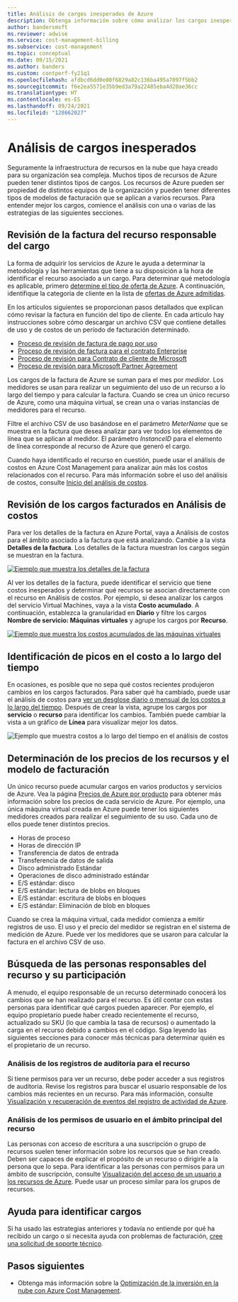 ```yaml
---
title: Análisis de cargos inesperados de Azure
description: Obtenga información sobre cómo analizar los cargos inesperados de su suscripción de Azure.
author: bandersmsft
ms.reviewer: adwise
ms.service: cost-management-billing
ms.subservice: cost-management
ms.topic: conceptual
ms.date: 09/15/2021
ms.author: banders
ms.custom: contperf-fy21q1
ms.openlocfilehash: afdbcd6dd0e00f6829a82c136ba495a7097f5bb2
ms.sourcegitcommit: f6e2ea5571e35b9ed3a79a22485eba4d20ae36cc
ms.translationtype: HT
ms.contentlocale: es-ES
ms.lasthandoff: 09/24/2021
ms.locfileid: "128662027"
---
```

# <a name="analyze-unexpected-charges"></a>Análisis de cargos inesperados

Seguramente la infraestructura de recursos en la nube que haya creado para su organización sea compleja. Muchos tipos de recursos de Azure pueden tener distintos tipos de cargos. Los recursos de Azure pueden ser propiedad de distintos equipos de la organización y pueden tener diferentes tipos de modelos de facturación que se aplican a varios recursos. Para entender mejor los cargos, comience el análisis con una o varias de las estrategias de las siguientes secciones.

## <a name="review-invoice-for-resource-responsible-for-charge"></a>Revisión de la factura del recurso responsable del cargo

La forma de adquirir los servicios de Azure le ayuda a determinar la metodología y las herramientas que tiene a su disposición a la hora de identificar el recurso asociado a un cargo. Para determinar qué metodología es aplicable, primero [determine el tipo de oferta de Azure](../costs/understand-cost-mgt-data.md#determine-your-offer-type). A continuación, identifique la categoría de cliente en la lista de [ofertas de Azure admitidas](../costs/understand-cost-mgt-data.md#supported-microsoft-azure-offers).

En los artículos siguientes se proporcionan pasos detallados que explican cómo revisar la factura en función del tipo de cliente. En cada artículo hay instrucciones sobre cómo descargar un archivo CSV que contiene detalles de uso y de costos de un período de facturación determinado.

- [Proceso de revisión de factura de pago por uso](review-individual-bill.md#charges)
- [Proceso de revisión de factura para el contrato Enterprise](review-enterprise-agreement-bill.md)
- [Proceso de revisión para Contrato de cliente de Microsoft](review-customer-agreement-bill.md#analyze-your-azure-usage-charges)
- [Proceso de revisión para Microsoft Partner Agreement](review-partner-agreement-bill.md#analyze-your-azure-usage-charges)

Los cargos de la factura de Azure se suman para el mes por _medidor_. Los medidores se usan para realizar un seguimiento del uso de un recurso a lo largo del tiempo y para calcular la factura. Cuando se crea un único recurso de Azure, como una máquina virtual, se crean una o varias instancias de medidores para el recurso.

Filtre el archivo CSV de uso basándose en el parámetro _MeterName_ que se muestra en la factura que desea analizar para ver todos los elementos de línea que se aplican al medidor. El parámetro _InstanceID_ para el elemento de línea corresponde al recurso de Azure que generó el cargo.

Cuando haya identificado el recurso en cuestión, puede usar el análisis de costos en Azure Cost Management para analizar aún más los costos relacionados con el recurso. Para más información sobre el uso del análisis de costos, consulte [Inicio del análisis de costos](../costs/quick-acm-cost-analysis.md).

## <a name="review-invoiced-charges-in-cost-analysis"></a>Revisión de los cargos facturados en Análisis de costos

Para ver los detalles de la factura en Azure Portal, vaya a Análisis de costos para el ámbito asociado a la factura que está analizando. Cambie a la vista **Detalles de la factura**. Los detalles de la factura muestran los cargos según se muestran en la factura.

[![Ejemplo que muestra los detalles de la factura](./media/analyze-unexpected-charges/invoice-details.png)](./media/analyze-unexpected-charges/invoice-details.png#lightbox)

Al ver los detalles de la factura, puede identificar el servicio que tiene costos inesperados y determinar qué recursos se asocian directamente con el recurso en Análisis de costos. Por ejemplo, si desea analizar los cargos del servicio Virtual Machines, vaya a la vista **Costo acumulado**. A continuación, establezca la granularidad en **Diario** y filtre los cargos **Nombre de servicio: Máquinas virtuales** y agrupe los cargos por **Recurso**.

[![Ejemplo que muestra los costos acumulados de las máquinas virtuales](./media/analyze-unexpected-charges/virtual-machines.png)](./media/analyze-unexpected-charges/virtual-machines.png#lightbox)

## <a name="identify-spikes-in-cost-over-time"></a>Identificación de picos en el costo a lo largo del tiempo

En ocasiones, es posible que no sepa qué costos recientes produjeron cambios en los cargos facturados. Para saber qué ha cambiado, puede usar el análisis de costos para [ver un desglose diario o mensual de los costos a lo largo del tiempo](../costs/cost-analysis-common-uses.md#view-costs-per-day-or-by-month). Después de crear la vista, agrupe los cargos por **servicio** o **recurso** para identificar los cambios. También puede cambiar la vista a un gráfico de **Línea** para visualizar mejor los datos.

![Ejemplo que muestra costos a lo largo del tiempo en el análisis de costos](./media/analyze-unexpected-charges/costs-over-time.png)

## <a name="determine-resource-pricing-and-billing-model"></a>Determinación de los precios de los recursos y el modelo de facturación

Un único recurso puede acumular cargos en varios productos y servicios de Azure. Vea la página [Precios de Azure por producto](https://azure.microsoft.com/pricing/#product-pricing) para obtener más información sobre los precios de cada servicio de Azure. Por ejemplo, una única máquina virtual creada en Azure puede tener los siguientes medidores creados para realizar el seguimiento de su uso. Cada uno de ellos puede tener distintos precios.

- Horas de proceso
- Horas de dirección IP
- Transferencia de datos de entrada
- Transferencia de datos de salida
- Disco administrado Estándar
- Operaciones de disco administrado estándar
- E/S estándar: disco
- E/S estándar: lectura de blobs en bloques
- E/S estándar: escritura de blobs en bloques
- E/S estándar: Eliminación de blob en bloques

Cuando se crea la máquina virtual, cada medidor comienza a emitir registros de uso. El uso y el precio del medidor se registran en el sistema de medición de Azure. Puede ver los medidores que se usaron para calcular la factura en el archivo CSV de uso.

## <a name="find-people-responsible-for-the-resource-and-engage"></a>Búsqueda de las personas responsables del recurso y su participación

A menudo, el equipo responsable de un recurso determinado conocerá los cambios que se han realizado para el recurso. Es útil contar con estas personas para identificar qué cargos pueden aparecer. Por ejemplo, el equipo propietario puede haber creado recientemente el recurso, actualizado su SKU (lo que cambia la tasa de recursos) o aumentado la carga en el recurso debido a cambios en el código. Siga leyendo las siguientes secciones para conocer más técnicas para determinar quién es el propietario de un recurso.

### <a name="analyze-the-audit-logs-for-the-resource"></a>Análisis de los registros de auditoría para el recurso

Si tiene permisos para ver un recurso, debe poder acceder a sus registros de auditoría. Revise los registros para buscar el usuario responsable de los cambios más recientes en un recurso. Para más información, consulte [Visualización y recuperación de eventos del registro de actividad de Azure](../../azure-monitor/essentials/activity-log.md#view-the-activity-log).

### <a name="analyze-user-permissions-to-the-resources-parent-scope"></a>Análisis de los permisos de usuario en el ámbito principal del recurso

Las personas con acceso de escritura a una suscripción o grupo de recursos suelen tener información sobre los recursos que se han creado. Deben ser capaces de explicar el propósito de un recurso o dirigirle a la persona que lo sepa. Para identificar a las personas con permisos para un ámbito de suscripción, consulte [Visualización del acceso de un usuario a los recursos de Azure](../../role-based-access-control/check-access.md). Puede usar un proceso similar para los grupos de recursos.

## <a name="get-help-to-identify-charges"></a>Ayuda para identificar cargos

Si ha usado las estrategias anteriores y todavía no entiende por qué ha recibido un cargo o si necesita ayuda con problemas de facturación, [cree una solicitud de soporte técnico](https://go.microsoft.com/fwlink/?linkid=2083458).

## <a name="next-steps"></a>Pasos siguientes

- Obtenga más información sobre la [Optimización de la inversión en la nube con Azure Cost Management](../costs/cost-mgt-best-practices.md).